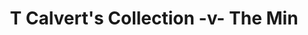 ---
year: "1990"
serialNumber: "0" 
game: "T Calvert's Collection"
title: "T Calvert's Collection -v- The Min"
gameLocation: "Littlebredy"
gameDate: "/1990"
result: ""
resultType: ""
type: "game"
---